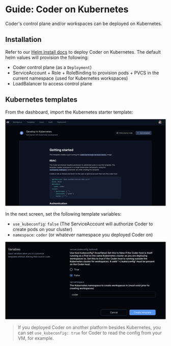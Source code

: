 # Guide: Coder on Kubernetes

Coder's control plane and/or workspaces can be deployed on Kubernetes.

## Installation

Refer to our [Helm install docs](../../install/kubernetes.md) to deploy Coder on
Kubernetes. The default helm values will provision the following:

- Coder control plane (as a `Deployment`)
- ServiceAccount + Role + RoleBinding to provision pods + PVCS in the current
  namespace (used for Kubernetes workspaces)
- LoadBalancer to access control plane

## Kubernetes templates

From the dashboard, import the Kubernetes starter template:

![Kubernetes starter template](../../images/platforms/kubernetes/starter-template.png)

In the next screen, set the following template variables:

- `use_kubeconfig`: `false` (The ServiceAccount will authorize Coder to create
  pods on your cluster)
- `namespace`: `coder` (or whatever namespace you deployed Coder on)

![Variables for Kubernetes template](../../images/platforms/kubernetes/template-variables.png)

> If you deployed Coder on another platform besides Kubernetes, you can set
> `use_kubeconfig: true` for Coder to read the config from your VM, for example.
